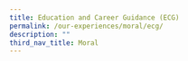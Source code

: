 ```yaml
---
title: Education and Career Guidance (ECG)
permalink: /our-experiences/moral/ecg/
description: ""
third_nav_title: Moral
---
```

